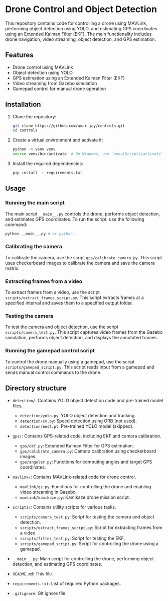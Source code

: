 # Drone Control and Object Detection

This repository contains code for controlling a drone using MAVLink, performing object detection using YOLO, and estimating GPS coordinates using an Extended Kalman Filter (EKF). The main functionality includes drone navigation, video streaming, object detection, and GPS estimation.

## Features

* Drone control using MAVLink
* Object detection using YOLO
* GPS estimation using an Extended Kalman Filter (EKF)
* Video streaming from Gazebo simulation
* Gamepad control for manual drone operation

## Installation

1. Clone the repository:
   ```sh
   git clone https://github.com/amar-jay/controls.git
   cd controls
   ```

2. Create a virtual environment and activate it:
   ```sh
   python -m venv venv
   source venv/bin/activate  # On Windows, use `venv\Scripts\activate`
   ```

3. Install the required dependencies:
   ```sh
   pip install -r requirements.txt
   ```

## Usage

### Running the main script

The main script `__main__.py` controls the drone, performs object detection, and estimates GPS coordinates. To run the script, use the following command:
```sh
python __main__.py # or python .
```

### Calibrating the camera

To calibrate the camera, use the script `gps/calibrate_camera.py`. This script uses checkerboard images to calibrate the camera and save the camera matrix.

### Extracting frames from a video

To extract frames from a video, use the script `scripts/extract_frames_script.py`. This script extracts frames at a specified interval and saves them to a specified output folder.

### Testing the camera

To test the camera and object detection, use the script `scripts/camera_test.py`. This script captures video frames from the Gazebo simulation, performs object detection, and displays the annotated frames.

### Running the gamepad control script

To control the drone manually using a gamepad, use the script `scripts/gamepad_script.py`. This script reads input from a gamepad and sends manual control commands to the drone.

## Directory structure

* `detection/`: Contains YOLO object detection code and pre-trained model files.
  - `detection/yolo.py`: YOLO object detection and tracking.
  - `detection/cv.py`: Speed detection using ORB (not used).
  - `detection/best.pt`: Pre-trained YOLO model (skipped).

* `gps/`: Contains GPS-related code, including EKF and camera calibration.
  - `gps/ekf.py`: Extended Kalman Filter for GPS estimation.
  - `gps/calibrate_camera.py`: Camera calibration using checkerboard images.
  - `gps/angular.py`: Functions for computing angles and target GPS coordinates.

* `mavlink/`: Contains MAVLink-related code for drone control.
  - `mavlink/gz.py`: Functions for controlling the drone and enabling video streaming in Gazebo.
  - `mavlink/kamikaze.py`: Kamikaze drone mission script.

* `scripts/`: Contains utility scripts for various tasks.
  - `scripts/camera_test.py`: Script for testing the camera and object detection.
  - `scripts/extract_frames_script.py`: Script for extracting frames from a video.
  - `scripts/filter_test.py`: Script for testing the EKF.
  - `scripts/gamepad_script.py`: Script for controlling the drone using a gamepad.

* `__main__.py`: Main script for controlling the drone, performing object detection, and estimating GPS coordinates.
* `README.md`: This file.
* `requirements.txt`: List of required Python packages.
* `.gitignore`: Git ignore file.

